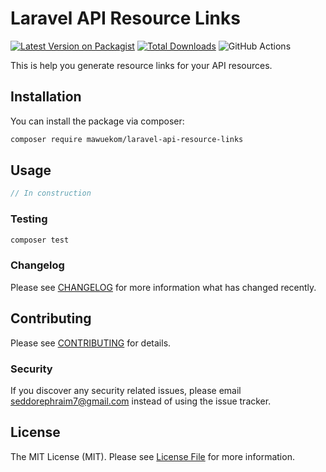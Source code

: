 # Laravel API Resource Links

[![Latest Version on Packagist](https://img.shields.io/packagist/v/mawuekom/laravel-api-resource-links.svg?style=flat-square)](https://packagist.org/packages/mawuekom/laravel-api-resource-links)
[![Total Downloads](https://img.shields.io/packagist/dt/mawuekom/laravel-api-resource-links.svg?style=flat-square)](https://packagist.org/packages/mawuekom/laravel-api-resource-links)
![GitHub Actions](https://github.com/mawuva/laravel-api-resource-links/actions/workflows/main.yml/badge.svg)

This is help you generate resource links for your API resources.

## Installation

You can install the package via composer:

```bash
composer require mawuekom/laravel-api-resource-links
```

## Usage

```php
// In construction
```

### Testing

```bash
composer test
```

### Changelog

Please see [CHANGELOG](CHANGELOG.md) for more information what has changed recently.

## Contributing

Please see [CONTRIBUTING](CONTRIBUTING.md) for details.

### Security

If you discover any security related issues, please email seddorephraim7@gmail.com instead of using the issue tracker.

## License

The MIT License (MIT). Please see [License File](LICENSE.md) for more information.

